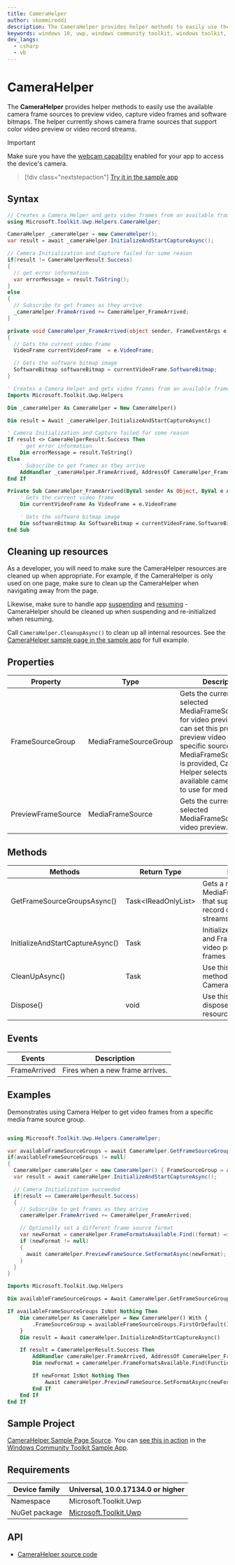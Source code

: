 ```yaml
---
title: CameraHelper
author: skommireddi
description: The CameraHelper provides helper methods to easily use the available camera frame sources to preview video, capture video frames and software bitmaps.
keywords: windows 10, uwp, windows community toolkit, windows toolkit, CameraHelper, Camera, Frame Source, Video Frame, Software Bitmap
dev_langs:
  - csharp
  - vb
---
```


# CameraHelper

The **CameraHelper** provides helper methods to easily use the available camera frame sources to preview video, capture video frames and software bitmaps. The helper currently shows camera frame sources that support color video preview or video record streams. 

> [!IMPORTANT]
> Make sure you have the [webcam capability](https://docs.microsoft.com/windows/uwp/packaging/app-capability-declarations#device-capabilities) enabled for your app to access the device's camera.

> [!div class="nextstepaction"]
> [Try it in the sample app](uwpct://Helpers?sample=CameraHelper)

## Syntax

```csharp
// Creates a Camera Helper and gets video frames from an available frame source.
using Microsoft.Toolkit.Uwp.Helpers.CameraHelper;

CameraHelper _cameraHelper = new CameraHelper();
var result = await _cameraHelper.InitializeAndStartCaptureAsync();

// Camera Initialization and Capture failed for some reason
if(result != CameraHelperResult.Success)
{
  // get error information
  var errorMessage = result.ToString();
}
else 
{
  // Subscribe to get frames as they arrive
  _cameraHelper.FrameArrived += CameraHelper_FrameArrived;
}

private void CameraHelper_FrameArrived(object sender, FrameEventArgs e)
{
  // Gets the current video frame
  VideoFrame currentVideoFrame  = e.VideoFrame;

  // Gets the software bitmap image
  SoftwareBitmap softwareBitmap = currentVideoFrame.SoftwareBitmap;
}
```
```vb
' Creates a Camera Helper and gets video frames from an available frame source.
Imports Microsoft.Toolkit.Uwp.Helpers

Dim _cameraHelper As CameraHelper = New CameraHelper()

Dim result = Await _cameraHelper.InitializeAndStartCaptureAsync()

' Camera Initialization and Capture failed for some reason
If result <> CameraHelperResult.Success Then
    ' get error information
    Dim errorMessage = result.ToString()
Else
    ' Subscribe to get frames as they arrive
    AddHandler _cameraHelper.FrameArrived, AddressOf CameraHelper_FrameArrived
End If

Private Sub CameraHelper_FrameArrived(ByVal sender As Object, ByVal e As FrameEventArgs)
    ' Gets the current video frame
    Dim currentVideoFrame As VideoFrame = e.VideoFrame

    ' Gets the software bitmap image
    Dim softwareBitmap As SoftwareBitmap = currentVideoFrame.SoftwareBitmap
End Sub
```

## Cleaning up resources

As a developer, you will need to make sure the CameraHelper resources are cleaned up when appropriate. For example, if the CameraHelper is only used on one page, make sure to clean up the CameraHelper when navigating away from the page.

Likewise, make sure to handle app [suspending](https://docs.microsoft.com/windows/uwp/launch-resume/suspend-an-app) and [resuming](https://docs.microsoft.com/windows/uwp/launch-resume/resume-an-app) - CameraHelper should be cleaned up when suspending and re-initialized when resuming.

Call `CameraHelper.CleanupAsync()` to clean up all internal resources. See the [CameraHelper sample page in the sample app](https://github.com/Microsoft/WindowsCommunityToolkit//tree/master/Microsoft.Toolkit.Uwp.SampleApp/SamplePages/CameraHelper) for full example.

## Properties

| Property | Type | Description |
| -- | -- | -- |
| FrameSourceGroup | MediaFrameSourceGroup | Gets the currently selected MediaFrameSourceGroup for video preview. User can set this property to preview video from a specific source. If no MediaFrameSourceGroup is provided, Camera Helper selects the first available camera source to  use for media capture. |
| PreviewFrameSource | MediaFrameSource | Gets the currently selected MediaFrameSource for video preview. |

## Methods

|             Methods              |                Return Type                 |                                                Description                                                |
|----------------------------------|--------------------------------------------|-----------------------------------------------------------------------------------------------------------|
|   GetFrameSourceGroupsAsync()    | Task<IReadOnlyList<MediaFrameSourceGroup>> | Gets a read only list of MediaFrameSourceGroups that support color video record or video preview streams. |
| InitializeAndStartCaptureAsync() |          Task<CameraHelperResult>          |       Initializes Media Capture and Frame Reader for video preview and capture frames in real time.       |
|          CleanUpAsync()          |                    Task                    |                      Use this asynchronous method to dispose Camera Helper resources                      |
|            Dispose()             |                    void                    |                            Use this method to dispose Camera Helper resources                             |

## Events

| Events | Description |
| -- | -- |
| FrameArrived| Fires when a new frame arrives.|

## Examples

Demonstrates using Camera Helper to get video frames from a specific media frame source group.

```csharp

using Microsoft.Toolkit.Uwp.Helpers.CameraHelper;

var availableFrameSourceGroups = await CameraHelper.GetFrameSourceGroupsAsync();
if(availableFrameSourceGroups != null)
{
  CameraHelper cameraHelper = new CameraHelper() { FrameSourceGroup = availableFrameSourceGroups.FirstOrDefault() };
  var result = await cameraHelper.InitializeAndStartCaptureAsync();

  // Camera Initialization succeeded
  if(result == CameraHelperResult.Success)
  {
    // Subscribe to get frames as they arrive
    cameraHelper.FrameArrived += CameraHelper_FrameArrived;

    // Optionally set a different frame source format
    var newFormat = cameraHelper.FrameFormatsAvailable.Find((format) => format.VideoFormat.Width == 640);
    if (newFormat != null)
    {
      await cameraHelper.PreviewFrameSource.SetFormatAsync(newFormat);
    }
  }
}
```
```vb
Imports Microsoft.Toolkit.Uwp.Helpers

Dim availableFrameSourceGroups = Await CameraHelper.GetFrameSourceGroupsAsync()

If availableFrameSourceGroups IsNot Nothing Then
    Dim cameraHelper As CameraHelper = New CameraHelper() With {
        .FrameSourceGroup = availableFrameSourceGroups.FirstOrDefault()
    }
    Dim result = Await cameraHelper.InitializeAndStartCaptureAsync()

    If result = CameraHelperResult.Success Then
        AddHandler cameraHelper.FrameArrived, AddressOf CameraHelper_FrameArrived
        Dim newFormat = cameraHelper.FrameFormatsAvailable.Find(Function(format) format.VideoFormat.Width = 640)

        If newFormat IsNot Nothing Then
            Await cameraHelper.PreviewFrameSource.SetFormatAsync(newFormat)
        End If
    End If
End If
```

## Sample Project

[CameraHelper Sample Page Source](https://github.com/Microsoft/WindowsCommunityToolkit//tree/master/Microsoft.Toolkit.Uwp.SampleApp/SamplePages/CameraHelper). You can [see this in action](uwpct://Helpers?sample=CameraHelper) in the [Windows Community Toolkit Sample App](https://aka.ms/uwptoolkitapp).

## Requirements

| Device family | Universal, 10.0.17134.0 or higher |
| --- | --- |
| Namespace | Microsoft.Toolkit.Uwp |
| NuGet package | [Microsoft.Toolkit.Uwp](https://www.nuget.org/packages/Microsoft.Toolkit.Uwp/) |

## API

* [CameraHelper source code](https://github.com/Microsoft/WindowsCommunityToolkit//blob/master/Microsoft.Toolkit.Uwp/Helpers/CameraHelper)
